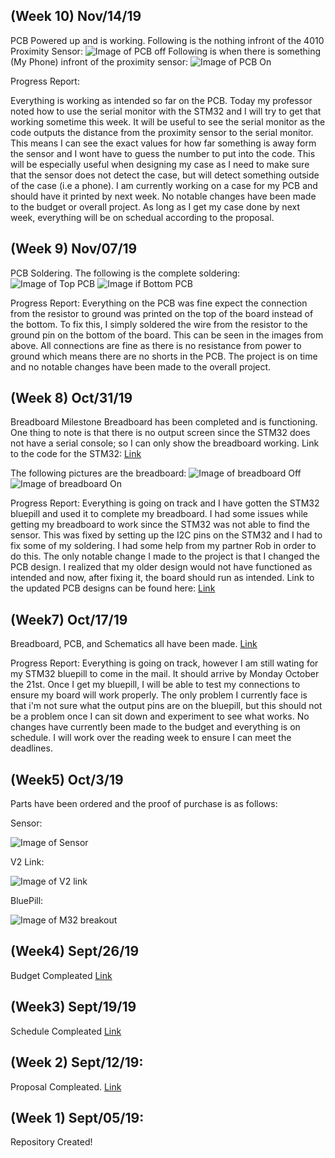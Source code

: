 (Week 10) Nov/14/19
---------
PCB Powered up and is working. 
Following is the nothing infront of the 4010 Proximity Sensor: 
![Image of PCB off](https://raw.githubusercontent.com/asperham/Parts-Crib/master/Electronics/PCB%20working%202.jpg)
Following is when there is something (My Phone) infront of the proximity sensor: 
![Image of PCB On](https://raw.githubusercontent.com/asperham/Parts-Crib/master/Electronics/PCB%20Working.jpg)

Progress Report: 

Everything is working as intended so far on the PCB. Today my professor noted how to use the serial monitor with the STM32 and I will try to get that working sometime this week. It will be useful to see the serial monitor as the code outputs the distance from the proximity sensor to the serial monitor. This means I can see the exact values for how far something is away form the sensor and I wont have to guess the number to put into the code. This will be especially useful when designing my case as I need to make sure that the sensor does not detect the case, but will detect something outside of the case (i.e a phone). I am currently working on a case for my PCB and should have it printed by next week. No notable changes have been made to the budget or overall project. As long as I get my case done by next week, everything will be on schedual according to the proposal. 


(Week 9) Nov/07/19
----------
PCB Soldering. The following is the complete soldering: 
![Image of Top PCB](https://raw.githubusercontent.com/asperham/Parts-Crib/master/Electronics/PCB%20top.jpg)
![Image if Bottom PCB](https://raw.githubusercontent.com/asperham/Parts-Crib/master/Electronics/PCB%20bottom.jpg)

Progress Report: 
Everything on the PCB was fine expect the connection from the resistor to ground was printed on the top of the board instead of the bottom. To fix this, I simply soldered the wire from the resistor to the ground pin on the bottom of the board. This can be seen in the images from above. All connections are fine as there is no resistance from power to ground which means there are no shorts in the PCB. The project is on time and no notable changes have been made to the overall project. 

(Week 8) Oct/31/19
----------
Breadboard Milestone
Breadboard has been completed and is functioning. One thing to note is that there is no output screen since the STM32 does not have a serial console; so I can only show the breadboard working.
Link to the code for the STM32: [Link](https://github.com/asperham/Parts-Crib/blob/master/Software/hardware_project/hardware_project.ino)

The following pictures are the breadboard:
![Image of breadboard Off](https://raw.githubusercontent.com/asperham/Parts-Crib/master/Electronics/breadboard%20off.jpg)
![Image of breadboard On](https://raw.githubusercontent.com/asperham/Parts-Crib/master/Electronics/breadboard%20on.jpg)


Progress Report: 
Everything is going on track and I have gotten the STM32 bluepill and used it to complete my breadboard. I had some issues while getting my breadboard to work since the STM32 was not able to find the sensor. This was fixed by setting up the I2C pins on the STM32 and I had to fix some of my soldering. I had some help from my partner Rob in order to do this. The only notable change I made to the project is that I changed the PCB design. I realized that my older design would not have functioned as intended and now, after fixing it, the board should run as intended. Link to the updated PCB designs can be found here: [Link](https://github.com/asperham/Parts-Crib/tree/master/Electronics) 

(Week7) Oct/17/19
----------
Breadboard, PCB, and Schematics all have been made. [Link](https://github.com/asperham/Parts-Crib/tree/master/Electronics)

Progress Report: 
Everything is going on track, however I am still wating for my STM32 bluepill to come in the mail. It should arrive by Monday October the 21st. Once I get my bluepill, I will be able to test my connections to ensure my board will work properly. The only problem I currently face is that i'm not sure what the output pins are on the bluepill, but this should not be a problem once I can sit down and experiment to see what works. No changes have currently been made to the budget and everything is on schedule. I will work over the reading week to ensure I can meet the deadlines. 


(Week5) Oct/3/19
-----------
Parts have been ordered and the proof of purchase is as follows:

Sensor:

![Image of Sensor](https://raw.githubusercontent.com/asperham/Parts-Crib/master/Images/Sensor.png)

V2 Link:

![Image of V2 link](https://raw.githubusercontent.com/asperham/Parts-Crib/master/Images/V2.png)

BluePill:

![Image of M32 breakout](https://raw.githubusercontent.com/asperham/Parts-Crib/master/Images/M32.png)

(Week4) Sept/26/19
-----------
Budget Compleated [Link](https://github.com/asperham/Parts-Crib/blob/master/Documentation/Budget.xlsx)

(Week3) Sept/19/19
------------
Schedule Compleated [Link](https://github.com/asperham/Parts-Crib/blob/master/Documentation/Colin%20Project%20Schedual.mpp)

(Week 2) Sept/12/19:
-----------
Proposal Compleated. [Link](https://github.com/asperham/Parts-Crib/blob/master/Documentation/ProjectProposal%20Colin%20LeDonne%20Parts%20Crib.pdf)

(Week 1) Sept/05/19:
-----------
Repository Created!
